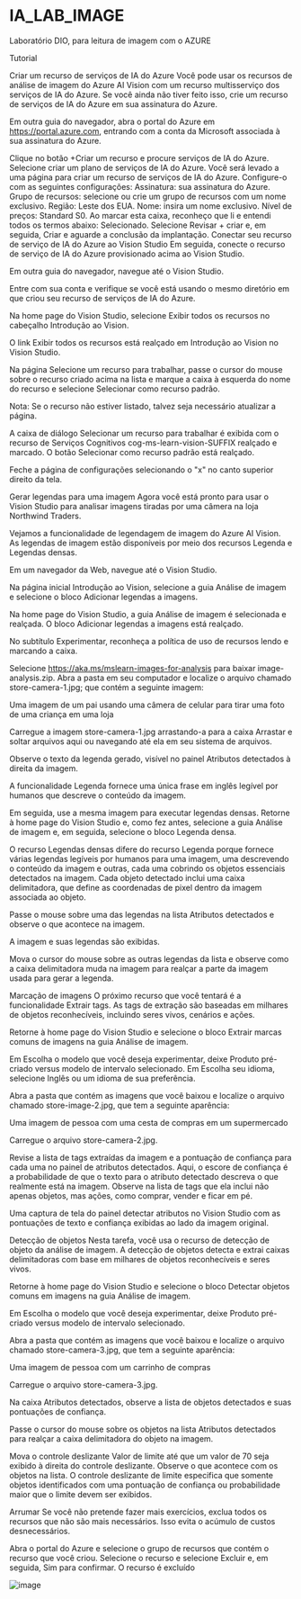# IA_LAB_IMAGE
Laboratório DIO, para leitura de imagem com o AZURE


Tutorial

Criar um recurso de serviços de IA do Azure
Você pode usar os recursos de análise de imagem do Azure AI Vision com um recurso multisserviço dos serviços de IA do Azure. Se você ainda não tiver feito isso, crie um recurso de serviços de IA do Azure em sua assinatura do Azure.

Em outra guia do navegador, abra o portal do Azure em https://portal.azure.com, entrando com a conta da Microsoft associada à sua assinatura do Azure.

Clique no botão +Criar um recurso e procure serviços de IA do Azure. Selecione criar um plano de serviços de IA do Azure. Você será levado a uma página para criar um recurso de serviços de IA do Azure. Configure-o com as seguintes configurações:
Assinatura: sua assinatura do Azure.
Grupo de recursos: selecione ou crie um grupo de recursos com um nome exclusivo.
Região: Leste dos EUA.
Nome: insira um nome exclusivo.
Nível de preços: Standard S0.
Ao marcar esta caixa, reconheço que li e entendi todos os termos abaixo: Selecionado.
Selecione Revisar + criar e, em seguida, Criar e aguarde a conclusão da implantação.
Conectar seu recurso de serviço de IA do Azure ao Vision Studio
Em seguida, conecte o recurso de serviço de IA do Azure provisionado acima ao Vision Studio.

Em outra guia do navegador, navegue até o Vision Studio.

Entre com sua conta e verifique se você está usando o mesmo diretório em que criou seu recurso de serviços de IA do Azure.

Na home page do Vision Studio, selecione Exibir todos os recursos no cabeçalho Introdução ao Vision.

O link Exibir todos os recursos está realçado em Introdução ao Vision no Vision Studio.

Na página Selecione um recurso para trabalhar, passe o cursor do mouse sobre o recurso criado acima na lista e marque a caixa à esquerda do nome do recurso e selecione Selecionar como recurso padrão.

Nota: Se o recurso não estiver listado, talvez seja necessário atualizar a página.

A caixa de diálogo Selecionar um recurso para trabalhar é exibida com o recurso de Serviços Cognitivos cog-ms-learn-vision-SUFFIX realçado e marcado. O botão Selecionar como recurso padrão está realçado.

Feche a página de configurações selecionando o "x" no canto superior direito da tela.

Gerar legendas para uma imagem
Agora você está pronto para usar o Vision Studio para analisar imagens tiradas por uma câmera na loja Northwind Traders.

Vejamos a funcionalidade de legendagem de imagem do Azure AI Vision. As legendas de imagem estão disponíveis por meio dos recursos Legenda e Legendas densas.

Em um navegador da Web, navegue até o Vision Studio.

Na página inicial Introdução ao Vision, selecione a guia Análise de imagem e selecione o bloco Adicionar legendas a imagens.

Na home page do Vision Studio, a guia Análise de imagem é selecionada e realçada. O bloco Adicionar legendas a imagens está realçado.

No subtítulo Experimentar, reconheça a política de uso de recursos lendo e marcando a caixa.

Selecione https://aka.ms/mslearn-images-for-analysis para baixar image-analysis.zip. Abra a pasta em seu computador e localize o arquivo chamado store-camera-1.jpg; que contém a seguinte imagem:

Uma imagem de um pai usando uma câmera de celular para tirar uma foto de uma criança em uma loja

Carregue a imagem store-camera-1.jpg arrastando-a para a caixa Arrastar e soltar arquivos aqui ou navegando até ela em seu sistema de arquivos.

Observe o texto da legenda gerado, visível no painel Atributos detectados à direita da imagem.

A funcionalidade Legenda fornece uma única frase em inglês legível por humanos que descreve o conteúdo da imagem.

Em seguida, use a mesma imagem para executar legendas densas. Retorne à home page do Vision Studio e, como fez antes, selecione a guia Análise de imagem e, em seguida, selecione o bloco Legenda densa.

O recurso Legendas densas difere do recurso Legenda porque fornece várias legendas legíveis por humanos para uma imagem, uma descrevendo o conteúdo da imagem e outras, cada uma cobrindo os objetos essenciais detectados na imagem. Cada objeto detectado inclui uma caixa delimitadora, que define as coordenadas de pixel dentro da imagem associada ao objeto.

Passe o mouse sobre uma das legendas na lista Atributos detectados e observe o que acontece na imagem.

A imagem e suas legendas são exibidas.

Mova o cursor do mouse sobre as outras legendas da lista e observe como a caixa delimitadora muda na imagem para realçar a parte da imagem usada para gerar a legenda.

Marcação de imagens
O próximo recurso que você tentará é a funcionalidade Extrair tags. As tags de extração são baseadas em milhares de objetos reconhecíveis, incluindo seres vivos, cenários e ações.

Retorne à home page do Vision Studio e selecione o bloco Extrair marcas comuns de imagens na guia Análise de imagem.

Em Escolha o modelo que você deseja experimentar, deixe Produto pré-criado versus modelo de intervalo selecionado. Em Escolha seu idioma, selecione Inglês ou um idioma de sua preferência.

Abra a pasta que contém as imagens que você baixou e localize o arquivo chamado store-image-2.jpg, que tem a seguinte aparência:

Uma imagem de pessoa com uma cesta de compras em um supermercado

Carregue o arquivo store-camera-2.jpg.

Revise a lista de tags extraídas da imagem e a pontuação de confiança para cada uma no painel de atributos detectados. Aqui, o escore de confiança é a probabilidade de que o texto para o atributo detectado descreva o que realmente está na imagem. Observe na lista de tags que ela inclui não apenas objetos, mas ações, como comprar, vender e ficar em pé.

Uma captura de tela do painel detectar atributos no Vision Studio com as pontuações de texto e confiança exibidas ao lado da imagem original.

Detecção de objetos
Nesta tarefa, você usa o recurso de detecção de objeto da análise de imagem. A detecção de objetos detecta e extrai caixas delimitadoras com base em milhares de objetos reconhecíveis e seres vivos.

Retorne à home page do Vision Studio e selecione o bloco Detectar objetos comuns em imagens na guia Análise de imagem.

Em Escolha o modelo que você deseja experimentar, deixe Produto pré-criado versus modelo de intervalo selecionado.

Abra a pasta que contém as imagens que você baixou e localize o arquivo chamado store-camera-3.jpg, que tem a seguinte aparência:

Uma imagem de pessoa com um carrinho de compras

Carregue o arquivo store-camera-3.jpg.

Na caixa Atributos detectados, observe a lista de objetos detectados e suas pontuações de confiança.

Passe o cursor do mouse sobre os objetos na lista Atributos detectados para realçar a caixa delimitadora do objeto na imagem.

Mova o controle deslizante Valor de limite até que um valor de 70 seja exibido à direita do controle deslizante. Observe o que acontece com os objetos na lista. O controle deslizante de limite especifica que somente objetos identificados com uma pontuação de confiança ou probabilidade maior que o limite devem ser exibidos.

Arrumar
Se você não pretende fazer mais exercícios, exclua todos os recursos que não são mais necessários. Isso evita o acúmulo de custos desnecessários.

Abra o portal do Azure e selecione o grupo de recursos que contém o recurso que você criou.
Selecione o recurso e selecione Excluir e, em seguida, Sim para confirmar. O recurso é excluído



![image](https://github.com/DudaSeverino/IA_LAB_IMAGE/assets/125839474/598ff1aa-9462-4577-b2a3-7ef99b452a99)

